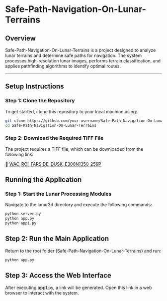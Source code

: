 # Safe-Path-Navigation-On-Lunar-Terrains  

## Overview  
Safe-Path-Navigation-On-Lunar-Terrains is a project designed to analyze lunar terrains and determine safe paths for navigation. The system processes high-resolution lunar images, performs terrain classification, and applies pathfinding algorithms to identify optimal routes.  

---

## Setup Instructions  

### **Step 1: Clone the Repository**  
To get started, clone this repository to your local machine using:  
```bash
git clone https://github.com/your-username/Safe-Path-Navigation-On-Lunar-Terrains.git
cd Safe-Path-Navigation-On-Lunar-Terrains 
```

### **Step 2: Download the Required TIFF File**  
The project requires a TIFF file, which can be downloaded from the following link:  

🔗 [WAC_ROI_FARSIDE_DUSK_E300N1350_256P](https://wms.lroc.asu.edu/lroc/view_rdr_product/WAC_ROI_FARSIDE_DUSK_E300N1350_256P)

## Running the Application

### **Step 1: Start the Lunar Processing Modules**
Navigate to the lunar3d directory and execute the following commands:
```bash
python server.py
python app.py
python app1.py
```

## **Step 2: Run the Main Application**
Return to the root folder (Safe-Path-Navigation-On-Lunar-Terrains) and run:
```bash
python app.py
```

## **Step 3: Access the Web Interface**
After executing app1.py, a link will be generated. Open this link in a web browser to interact with the system.
